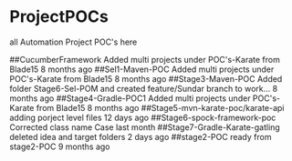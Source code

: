 # ProjectPOCs
all Automation Project POC's here

##CucumberFramework
  Added multi projects under POC's-Karate from Blade15
  8 months ago
##Sel1-Maven-POC
  Added multi projects under POC's-Karate from Blade15
  8 months ago
##Stage3-Maven-POC
  Added folder Stage6-Sel-POM and created feature/Sundar branch to work…
  8 months ago
##Stage4-Gradle-POC1
  Added multi projects under POC's-Karate from Blade15
  8 months ago
##Stage5-mvn-karate-poc/karate-api
  adding porject level files
  12 days ago
##Stage6-spock-framework-poc
  Corrected class name Case
  last month
##Stage7-Gradle-Karate-gatling
  deleted idea and target folders
  2 days ago
##stage2-POC
  ready from stage2-POC
  9 months ago
